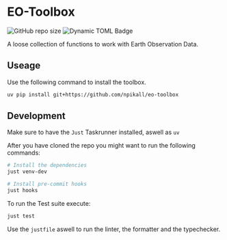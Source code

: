 # EO-Toolbox

![GitHub repo size](https://img.shields.io/github/repo-size/npikall/eo-toolbox)
![Dynamic TOML Badge](https://img.shields.io/badge/dynamic/toml?url=https%3A%2F%2Fraw.githubusercontent.com%2Fnpikall%2Feo-toolbox%2Frefs%2Fheads%2Fmain%2Fpyproject.toml&query=project.version&label=version)

A loose collection of functions to work with Earth Observation Data.

## Useage

Use the following command to install the toolbox.

```bash
uv pip install git+https://github.com/npikall/eo-toolbox
```

## Development

Make sure to have the `Just` Taskrunner installed, aswell as `uv`

After you have cloned the repo you might want to run the following commands:

```bash
# Install the dependencies
just venv-dev

# Install pre-commit hooks
just hooks
```

To run the Test suite execute:

```bash
just test
```

Use the `justfile` aswell to run the linter, the formatter and the typechecker.
